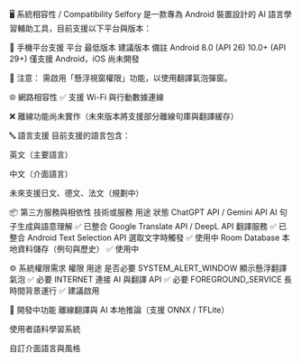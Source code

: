 🖥️ 系統相容性 / Compatibility
Selfory 是一款專為 Android 裝置設計的 AI 語言學習輔助工具，目前支援以下平台與版本：

📱 手機平台支援
平台	最低版本	建議版本	備註
Android	8.0 (API 26)	10.0+ (API 29+)	僅支援 Android，iOS 尚未開發

📌 注意： 需啟用「懸浮視窗權限」功能，以使用翻譯氣泡彈窗。

🌐 網路相容性
✅ 支援 Wi-Fi 與行動數據連線

❌ 離線功能尚未實作（未來版本將支援部分離線句庫與翻譯緩存）

🔤 語言支援
目前支援的語言包含：

英文（主要語言）

中文（介面語言）

未來支援日文、德文、法文（規劃中）

📦 第三方服務與相依性
技術或服務	用途	狀態
ChatGPT API / Gemini API	AI 句子生成與語意理解	✅ 已整合
Google Translate API / DeepL API	翻譯服務	✅ 已整合
Android Text Selection API	選取文字時觸發	✅ 使用中
Room Database	本地資料儲存（例句與歷史）	✅ 使用中

⚙️ 系統權限需求
權限	用途	是否必要
SYSTEM_ALERT_WINDOW	顯示懸浮翻譯氣泡	✅ 必要
INTERNET	連接 AI 與翻譯 API	✅ 必要
FOREGROUND_SERVICE	長時間背景運行	✅ 建議啟用

🚧 開發中功能
 離線翻譯與 AI 本地推論（支援 ONNX / TFLite）

 使用者語料學習系統

 自訂介面語言與風格


